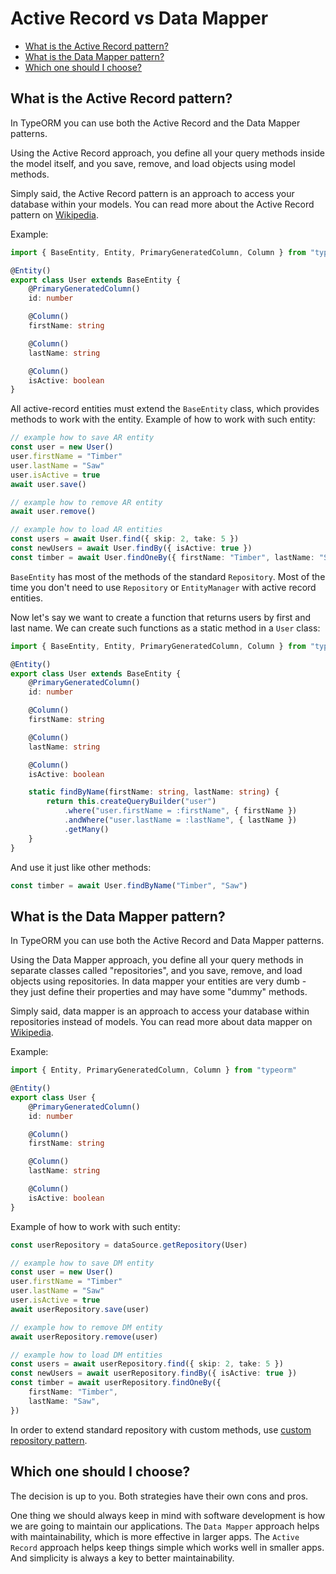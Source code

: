 # Active Record vs Data Mapper

-   [What is the Active Record pattern?](#what-is-the-active-record-pattern)
-   [What is the Data Mapper pattern?](#what-is-the-data-mapper-pattern)
-   [Which one should I choose?](#which-one-should-i-choose)

## What is the Active Record pattern?

In TypeORM you can use both the Active Record and the Data Mapper patterns.

Using the Active Record approach, you define all your query methods inside the model itself, and you save, remove, and load objects using model methods.

Simply said, the Active Record pattern is an approach to access your database within your models.
You can read more about the Active Record pattern on [Wikipedia](https://en.wikipedia.org/wiki/Active_record_pattern).

Example:

```typescript
import { BaseEntity, Entity, PrimaryGeneratedColumn, Column } from "typeorm"

@Entity()
export class User extends BaseEntity {
    @PrimaryGeneratedColumn()
    id: number

    @Column()
    firstName: string

    @Column()
    lastName: string

    @Column()
    isActive: boolean
}
```

All active-record entities must extend the `BaseEntity` class, which provides methods to work with the entity.
Example of how to work with such entity:

```typescript
// example how to save AR entity
const user = new User()
user.firstName = "Timber"
user.lastName = "Saw"
user.isActive = true
await user.save()

// example how to remove AR entity
await user.remove()

// example how to load AR entities
const users = await User.find({ skip: 2, take: 5 })
const newUsers = await User.findBy({ isActive: true })
const timber = await User.findOneBy({ firstName: "Timber", lastName: "Saw" })
```

`BaseEntity` has most of the methods of the standard `Repository`.
Most of the time you don't need to use `Repository` or `EntityManager` with active record entities.

Now let's say we want to create a function that returns users by first and last name.
We can create such functions as a static method in a `User` class:

```typescript
import { BaseEntity, Entity, PrimaryGeneratedColumn, Column } from "typeorm"

@Entity()
export class User extends BaseEntity {
    @PrimaryGeneratedColumn()
    id: number

    @Column()
    firstName: string

    @Column()
    lastName: string

    @Column()
    isActive: boolean

    static findByName(firstName: string, lastName: string) {
        return this.createQueryBuilder("user")
            .where("user.firstName = :firstName", { firstName })
            .andWhere("user.lastName = :lastName", { lastName })
            .getMany()
    }
}
```

And use it just like other methods:

```typescript
const timber = await User.findByName("Timber", "Saw")
```

## What is the Data Mapper pattern?

In TypeORM you can use both the Active Record and Data Mapper patterns.

Using the Data Mapper approach, you define all your query methods in separate classes called "repositories",
and you save, remove, and load objects using repositories.
In data mapper your entities are very dumb - they just define their properties and may have some "dummy" methods.

Simply said, data mapper is an approach to access your database within repositories instead of models.
You can read more about data mapper on [Wikipedia](https://en.wikipedia.org/wiki/Data_mapper_pattern).

Example:

```typescript
import { Entity, PrimaryGeneratedColumn, Column } from "typeorm"

@Entity()
export class User {
    @PrimaryGeneratedColumn()
    id: number

    @Column()
    firstName: string

    @Column()
    lastName: string

    @Column()
    isActive: boolean
}
```

Example of how to work with such entity:

```typescript
const userRepository = dataSource.getRepository(User)

// example how to save DM entity
const user = new User()
user.firstName = "Timber"
user.lastName = "Saw"
user.isActive = true
await userRepository.save(user)

// example how to remove DM entity
await userRepository.remove(user)

// example how to load DM entities
const users = await userRepository.find({ skip: 2, take: 5 })
const newUsers = await userRepository.findBy({ isActive: true })
const timber = await userRepository.findOneBy({
    firstName: "Timber",
    lastName: "Saw",
})
```

In order to extend standard repository with custom methods, use [custom repository pattern](../Working%20with%20Entity%20Manager/4-custom-repository.md).

## Which one should I choose?

The decision is up to you.
Both strategies have their own cons and pros.

One thing we should always keep in mind with software development is how we are going to maintain our applications.
The `Data Mapper` approach helps with maintainability, which is more effective in larger apps.
The `Active Record` approach helps keep things simple which works well in smaller apps.
And simplicity is always a key to better maintainability.
